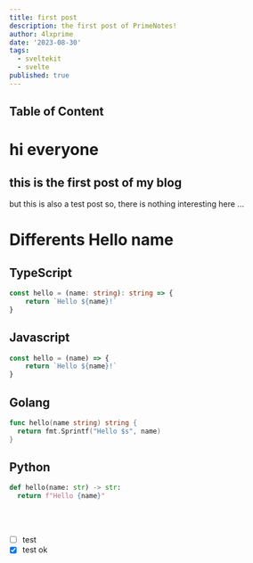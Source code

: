 ```yaml
---
title: first post
description: the first post of PrimeNotes!
author: 4lxprime
date: '2023-08-30'
tags:
  - sveltekit
  - svelte
published: true
---
```


## Table of Content

# hi everyone

## this is the first post of my blog

but this is also a test post so, there is nothing interesting here ...

# Differents Hello name

## TypeScript

```ts
const hello = (name: string): string => {
	return `Hello ${name}!`
}
```

## Javascript

```js
const hello = (name) => {
	return `Hello ${name}!`
}
```

## Golang

```go
func hello(name string) string {
  return fmt.Sprintf("Hello $s", name)
}
```

## Python

```py
def hello(name: str) -> str:
  return f"Hello {name}"
```

<br><br>

- [ ] test
- [x] test ok
